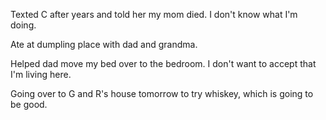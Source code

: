 Texted C after years and told her my mom died. I don't know what I'm doing.

Ate at dumpling place with dad and grandma.

Helped dad move my bed over to the bedroom. I don't want to accept that I'm living here.

Going over to G and R's house tomorrow to try whiskey, which is going to be good.
